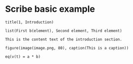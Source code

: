 # Scribe basic example

	title(1, Introduction)
	
	list(First b(element), Second element, Third element)
	
	This is the content text of the introduction section.

    figure(image(image.png, 80), caption(This is a caption))
     
    eq(v(t) = a * b)
